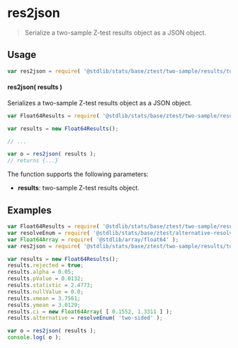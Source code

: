 <!--

@license Apache-2.0

Copyright (c) 2025 The Stdlib Authors.

Licensed under the Apache License, Version 2.0 (the "License");
you may not use this file except in compliance with the License.
You may obtain a copy of the License at

   http://www.apache.org/licenses/LICENSE-2.0

Unless required by applicable law or agreed to in writing, software
distributed under the License is distributed on an "AS IS" BASIS,
WITHOUT WARRANTIES OR CONDITIONS OF ANY KIND, either express or implied.
See the License for the specific language governing permissions and
limitations under the License.

-->

# res2json

> Serialize a two-sample Z-test results object as a JSON object.

<!-- Section to include introductory text. Make sure to keep an empty line after the intro `section` element and another before the `/section` close. -->

<section class="intro">

</section>

<!-- /.intro -->

<!-- Package usage documentation. -->

<section class="usage">

## Usage

```javascript
var res2json = require( '@stdlib/stats/base/ztest/two-sample/results/to-json' );
```

#### res2json( results )

Serializes a two-sample Z-test results object as a JSON object.

```javascript
var Float64Results = require( '@stdlib/stats/base/ztest/two-sample/results/float64' );

var results = new Float64Results();

// ...

var o = res2json( results );
// returns {...}
```

The function supports the following parameters:

-   **results**: two-sample Z-test results object.

</section>

<!-- /.usage -->

<!-- Package usage notes. Make sure to keep an empty line after the `section` element and another before the `/section` close. -->

<section class="notes">

</section>

<!-- /.notes -->

<!-- Package usage examples. -->

<section class="examples">

## Examples

<!-- eslint no-undef: "error" -->

```javascript
var Float64Results = require( '@stdlib/stats/base/ztest/two-sample/results/float64' );
var resolveEnum = require( '@stdlib/stats/base/ztest/alternative-resolve-enum' );
var Float64Array = require( '@stdlib/array/float64' );
var res2json = require( '@stdlib/stats/base/ztest/two-sample/results/to-json' );

var results = new Float64Results();
results.rejected = true;
results.alpha = 0.05;
results.pValue = 0.0132;
results.statistic = 2.4773;
results.nullValue = 0.0;
results.xmean = 3.7561;
results.ymean = 3.0129;
results.ci = new Float64Array( [ 0.1552, 1.3311 ] );
results.alternative = resolveEnum( 'two-sided' );

var o = res2json( results );
console.log( o );
```

</section>

<!-- /.examples -->

<!-- Section to include cited references. If references are included, add a horizontal rule *before* the section. Make sure to keep an empty line after the `section` element and another before the `/section` close. -->

<section class="references">

</section>

<!-- /.references -->

<!-- Section for related `stdlib` packages. Do not manually edit this section, as it is automatically populated. -->

<section class="related">

</section>

<!-- /.related -->

<!-- Section for all links. Make sure to keep an empty line after the `section` element and another before the `/section` close. -->

<section class="links">

</section>

<!-- /.links -->
